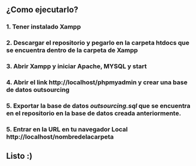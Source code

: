 ## ¿Como ejecutarlo?
### 1. Tener instalado Xampp
### 2. Descargar el repositorio y pegarlo en la carpeta htdocs que se encuentra dentro de la carpeta de Xampp
### 3. Abrir Xampp y iniciar Apache, MYSQL y start
### 4. Abrir el link http://localhost/phpmyadmin y crear una base de datos outsourcing
### 5. Exportar la base de datos *outsourcing.sql* que se encuentra en el repositorio en la base de datos creada anteriormente.
### 5. Entrar en la URL en tu navegador Local http://localhost/nombredelacarpeta

## Listo :) 
